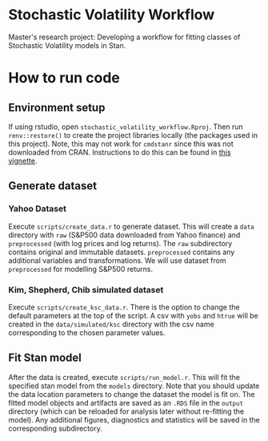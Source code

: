 # Stochastic Volatility Workflow
Master's research project: Developing a workflow for fitting classes of Stochastic Volatility models in Stan.

# How to run code

## Environment setup
If using rstudio, open `stochastic_volatility_workflow.Rproj`. Then run `renv::restore()` to create the project libraries locally (the packages used in this project). Note, this may not work for `cmdstanr` since this was not downloaded from CRAN. Instructions to do this can be found in [this vignette](https://mc-stan.org/cmdstanr/articles/cmdstanr.html#saving-fitted-model-objects-1).

## Generate dataset

### Yahoo Dataset
Execute `scripts/create_data.r` to generate dataset. This will create a `data` directory with `raw` (S&P500 data downloaded from Yahoo finance) and `preprocessed` (with log prices and log returns). The `raw` subdirectory contains original and immutable datasets. `preprocessed` contains any additional variables and transformations. We will use dataset from `preprocessed` for modelling S&P500 returns. 

### Kim, Shepherd, Chib simulated dataset
Execute `scripts/create_ksc_data.r`. There is the option to change the default parameters at the top of the script. A csv with `yobs` and `htrue` will be created in the `data/simulated/ksc` directory with the csv name corresponding to the chosen parameter values.

## Fit Stan model
After the data is created, execute `scripts/run_model.r`. This will fit the specified stan model from the `models` directory. Note that you should update the data location parameters to change the dataset the model is fit on. The fitted model objects and artifacts are saved as an `.RDS` file in the `output` directory (which can be reloaded for analysis later without re-fitting the model). Any additional figures, diagnostics and statistics will be saved in the corresponding subdirectory.